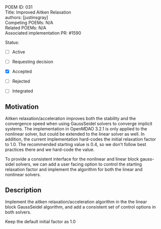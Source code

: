 POEM ID: 031   
Title: Improved Aitken Relaxation  
authors: [justinsgray]    
Competing POEMs: N/A   
Related POEMs: N/A  
Associated implementation PR: #1590  

Status:

- [ ] Active  
- [ ] Requesting decision  
- [x] Accepted  
- [ ] Rejected  
- [ ] Integrated  



Motivation
----------
Aitken relaxation/acceleration improves both the stability and the convergence speed when using GaussSeidel solvers to converge implicit systems. 
The implementation in OpenMDAO 3.2.1 is only applied to the nonlinear solver, but could be extended to the linear solver as well. 
In addition, the current implementation hard-codes the initial relaxation factor to 1.0. 
The recommended starting value is 0.4, so we don't follow best practices there and we hard-code the value. 

To provide a consistent interface for the nonlinear and linear block gauss-sidel solvers, we can add a user facing option to control the starting relaxation factor and implement the algorithm for both the linear and nonlinear solvers. 

Description
-----------

Implement the aitken relaxation/acceleration algorithm in the the linear block GaussSeidel algorithm, and add a consistent set of control options in both solvers. 

Keep the default initial factor as 1.0






